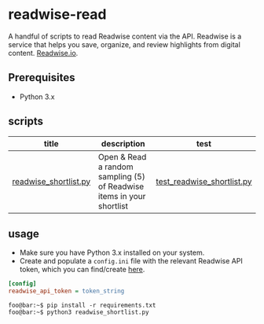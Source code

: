# readwise-read
A handful of scripts to read Readwise content via the API. Readwise is a service that helps you save, organize, and review highlights from digital content. [Readwise.io](https://readwise.io/).

## Prerequisites
- Python 3.x

## scripts
| title | description | test |
| ----- | ----------- | ---- |
| [readwise_shortlist.py](readwise_shortlist.py) | Open & Read a random sampling (5) of Readwise items in your shortlist | [test_readwise_shortlist.py](test_readwise_shortlist.py) |

## usage
- Make sure you have Python 3.x installed on your system.
- Create and populate a `config.ini` file with the relevant Readwise API token, which you can find/create [here](https://readwise.io/access_token).
```ini
[config]
readwise_api_token = token_string
```

```console
foo@bar:~$ pip install -r requirements.txt
foo@bar:~$ python3 readwise_shortlist.py
